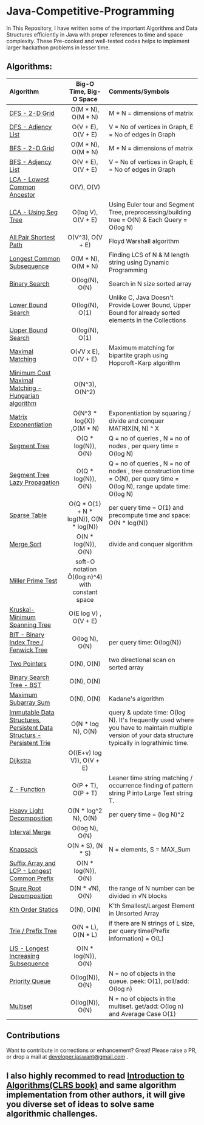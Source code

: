 # Java-Competitive-Programming

In This Repository, I have written some of the important Algorithms and Data Structures efficiently in Java with proper references to time and space complexity. These Pre-cooked and well-tested codes helps to implement larger hackathon problems in lesser time.

## Algorithms:
| Algorithm        | Big-O Time, Big-O Space           | Comments/Symbols  |
| :----------- |:-------------:| :----- |
| [DFS - 2-D Grid](https://github.com/joney000/Java-Competitive-Programming/blob/master/Algorithms/DFS_Grid.java) | O(M * N), O(M * N) | M * N = dimensions of matrix
| [DFS - Adjency List](https://github.com/joney000/Java-Competitive-Programming/blob/master/Algorithms/DFSAdjacencyList.java) | O(V + E), O(V + E) | V = No of vertices in Graph, E = No of edges in Graph
| [BFS - 2-D Grid](https://github.com/joney000/Java-Competitive-Programming/blob/master/Algorithms/BFS_GRID.java) | O(M * N), O(M * N)|  M * N = dimensions of matrix
| [BFS - Adjency List](https://github.com/joney000/Java-Competitive-Programming/blob/master/Algorithms/BFSAndLCA.java)| O(V + E), O(V + E) | V = No of vertices in Graph,  E = No of edges in Graph
| [LCA - Lowest Common Ancestor](https://github.com/joney000/Java-Competitive-Programming/blob/master/Algorithms/BFSAndLCA.java)| O(V), O(V)
| [LCA - Using Seg Tree](https://github.com/joney000/Java-Competitive-Programming/blob/master/Algorithms/LCA.java)| O(log V), O(V + E)| Using Euler tour and Segment Tree, preprocessing/building tree = O(N) &  Each Query = O(log N)
| [All Pair Shortest Path](https://github.com/joney000/Java-Competitive-Programming/blob/master/Algorithms/AllPairShortestPath.java)  |  O(V^3), O(V + E) | Floyd Warshall algorithm
| [Longest Common Subsequence](https://github.com/joney000/Java-Competitive-Programming/blob/master/Algorithms/LCS.java) | O(M * N), O(M * N)   | Finding LCS of N & M length string using Dynamic Programming
| [Binary Search](https://github.com/joney000/Java-Competitive-Programming/blob/master/Algorithms/BinarySearch.java)| O(log(N), O(N)  | Search in N size sorted array
| [Lower Bound Search](https://github.com/joney000/Java-Competitive-Programming/blob/master/Algorithms/lower_bound%20_%20upper_bound.java) | O(log(N), O(1)  | Unlike C, Java Doesn't Provide Lower Bound, Upper Bound for already sorted elements in the Collections
| [Upper Bound Search](https://github.com/joney000/Java-Competitive-Programming/blob/master/Algorithms/lower_bound%20_%20upper_bound.java) | O(log(N), O(1)  | 
| [Maximal Matching](https://github.com/joney000/Java-Competitive-Programming/blob/master/Algorithms/Matching.java) | O(√V x E), O(V + E)  | Maximum matching for bipartite graph using Hopcroft-Karp algorithm 
| [Minimum Cost Maximal Matching - Hungarian algorithm](https://github.com/joney000/Java-Competitive-Programming/blob/master/Algorithms/HungarianAlgorithm-MinCost-Maximal-Matching.java) | O(N^3), O(N^2)
| [Matrix Exponentiation](https://github.com/joney000/Java-Competitive-Programming/blob/master/Algorithms/MatrixExpo.java) | O(N^3 * log(X)) ,O(M * N) | Exponentiation by squaring / divide and conquer MATRIX[N, N] ^ X
| [Segment Tree](https://github.com/joney000/Java-Competitive-Programming/blob/master/Algorithms/SegmentTreeNew_with_MatrixExpo.java)  | O(Q * log(N)), O(N)  | Q = no of queries , N = no of nodes , per query time = O(log N)
| [Segment Tree Lazy Propagation](https://github.com/joney000/Java-Competitive-Programming/blob/master/Algorithms/SegmentTreeLazyProp.java)|  O(Q * log(N)), O(N) |Q = no of queries , N = no of nodes , tree construction time = O(N), per query time = O(log N), range update time: O(log N)
| [Sparse Table](https://github.com/joney000/Java-Competitive-Programming/blob/master/Algorithms/SparseTable.java)  | O(Q * O(1) + N * log(N)), O(N * log(N))  | per query time = O(1) and precompute time and space: O(N * log(N))
| [Merge Sort](https://github.com/joney000/Java-Competitive-Programming/blob/master/Algorithms/MergeSort.java)| O(N * log(N)), O(N)  | divide and conquer algorithm
| [Miller Prime Test](https://github.com/joney000/Java-Competitive-Programming/blob/master/Algorithms/Miller-prime-test.java) | soft-O notation Õ((log n)^4) with constant space
| [Kruskal- Minimum Spanning Tree](https://github.com/joney000/Java-Competitive-Programming/blob/master/Algorithms/MST-prims.java) | O(E log V) , O(V + E) |
| [BIT - Binary Index Tree / Fenwick Tree](https://github.com/joney000/Java-Competitive-Programming/blob/master/Algorithms/BIT.java)| O(log N), O(N)  |  per query time: O(log(N))
| [Two Pointers](https://github.com/joney000/Java-Competitive-Programming/blob/master/Algorithms/twopointer.java) | O(N), O(N) | two directional scan on sorted array
| [Binary Search Tree - BST](https://github.com/joney000/Java-Competitive-Programming/blob/master/Algorithms/bst.java)| O(N), O(N) | 
| [Maximum Subarray Sum](https://github.com/joney000/Java-Competitive-Programming/blob/master/Algorithms/MxxSubArraySum.java)| O(N), O(N) |  Kadane's algorithm
| [Immutable Data Structures, Persistent Data Structurs -  Persistent Trie](https://github.com/joney000/Java-Competitive-Programming/blob/master/Algorithms/PersistantTrie-Immutable-DS.java)| O(N * log N), O(N)| query & update time: O(log N). It's frequently used where you have to maintain multiple version of your data structure typically in lograthimic time.
| [Dijkstra](https://github.com/joney000/Java-Competitive-Programming/blob/master/Algorithms/Dijkstra.java) | O((E+v) log V)), O(V + E)
| [Z - Function](https://github.com/joney000/Java-Competitive-Programming/blob/master/Algorithms/Zee_StringMatching.java) | O(P + T), O(P + T) | Leaner time string matching / occurrence finding of pattern string P into Large Text string T.
| [Heavy Light Decomposition](https://github.com/joney000/Java-Competitive-Programming/blob/master/Algorithms/HLD_Edeges.java) | O(N * log^2 N), O(N)| per query time = (log N)^2
| [Interval Merge](https://github.com/joney000/Java-Competitive-Programming/blob/master/Algorithms/Interval%20Merge.java)| O(log N), O(N)
| [Knapsack](https://github.com/joney000/Java-Competitive-Programming/blob/master/Algorithms/Knapsack.java)| O(N * S), (N * S) | N = elements, S = MAX_Sum
| [Suffix Array and LCP - Longest Common Prefix](https://github.com/joney000/Java-Competitive-Programming/blob/master/Algorithms/SuffixArray%2CHashingSeive.java)| O(N * log(N)), O(N)
| [Squre Root Decomposition](https://github.com/joney000/Java-Competitive-Programming/blob/master/Algorithms/SqureRootDecomposition.java)| O(N * √N), O(N) | the range of N number can be divided in √N blocks
| [Kth Order Statics](https://github.com/joney000/Java-Competitive-Programming/blob/master/Algorithms/kthOrderStatics.java)|O(N), O(N) | K’th Smallest/Largest Element in Unsorted Array
| [Trie / Prefix Tree](https://github.com/joney000/Java-Competitive-Programming/blob/master/Algorithms/Trie.java)| O(N * L), O(N * L)| if there are N strings of L size, per query time(Prefix information) = O(L) 
| [LIS - Longest Increasing Subsequence](https://github.com/joney000/Java-Competitive-Programming/blob/master/Algorithms/LIS_nLOGn.java)| O(N * log(N)), O(N)
| [Priority Queue](https://github.com/joney000/Java-Competitive-Programming/blob/master/Algorithms/PriorityQueue.java)| O(log(N)), O(N) | N = no of objects in the queue. peek: O(1), poll/add: O(log n)
| [Multiset](https://github.com/joney000/Java-Competitive-Programming/blob/master/Algorithms/Multiset.java)| O(log(N)), O(N) | N = no of objects in the multiset. get/add: O(log n) and Average Case O(1)

## Contributions

Want to contribute in corrections or enhancement? Great!
Please raise a PR, or drop a mail at developer.jaswant@gmail.com .

## I also highly recommed to read [Introduction to Algorithms(CLRS book)](https://en.wikipedia.org/wiki/Introduction_to_Algorithms) and same algorithm implementation from other authors, it will give you diverse set of ideas to solve same algorithmic challenges.
